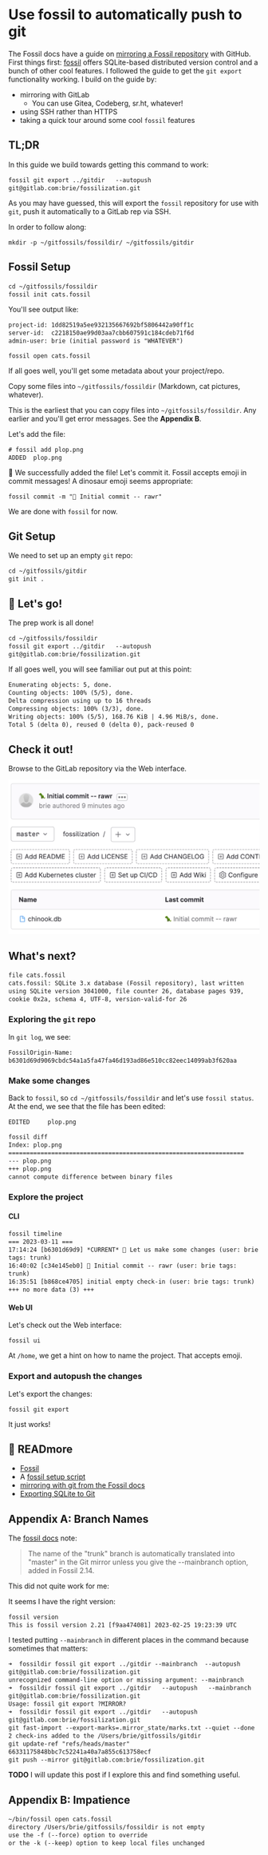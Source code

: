 # Use fossil to automatically push to git

The Fossil docs have a guide on [mirroring a Fossil repository](https://www.fossil-scm.org/home/doc/trunk/www/mirrortogithub.md) with GitHub. First things first: [fossil](https://www.fossil-scm.org/home/doc/trunk/www/index.wiki) offers SQLite-based distributed version control and a bunch of other cool features. I followed the guide to get the `git export` functionality working. I build on the guide by:

  - mirroring with GitLab
    - You can use Gitea, Codeberg, sr.ht, whatever!
  - using SSH rather than HTTPS
  - taking a quick tour around some cool `fossil` features

## TL;DR

In this guide we build towards getting this command to work:

```
fossil git export ../gitdir   --autopush     git@gitlab.com:brie/fossilization.git
```

As you may have guessed, this will export the `fossil` repository for use with `git`, push it automatically to a GitLab rep via SSH. 

In order to follow along:

```
mkdir -p ~/gitfossils/fossildir/ ~/gitfossils/gitdir
```

## Fossil Setup

```
cd ~/gitfossils/fossildir
fossil init cats.fossil
```

You'll see output like:

```
project-id: 1dd82519a5ee932135667692bf5806442a90ff1c
server-id:  c2218150ae99d03aa7cbb607591c184cdeb71f6d
admin-user: brie (initial password is "WHATEVER")
```

```
fossil open cats.fossil
```

If all goes well, you'll get some metadata about your project/repo.

Copy some files into `~/gitfossils/fossildir` (Markdown, cat pictures, whatever). 

This is the earliest that you can copy files into  `~/gitfossils/fossildir`. Any earlier and you'll get error messages. See the **Appendix B**. 

Let's add the file:

```
# fossil add plop.png
ADDED  plop.png
```

🎉 We successfully added the file! Let's commit it. Fossil accepts emoji in commit messages! A dinosaur emoji seems appropriate:

```
fossil commit -m "🦖 Initial commit -- rawr"
```

We are done with `fossil` for now.


## Git Setup

We need to set up an empty `git` repo:

```
cd ~/gitfossils/gitdir
git init .
```

## 🚀 Let's go! 

The prep work is all done! 

```
cd ~/gitfossils/fossildir
fossil git export ../gitdir   --autopush     git@gitlab.com:brie/fossilization.git
```

If all goes well, you will see familiar out put at this point:

```
Enumerating objects: 5, done.
Counting objects: 100% (5/5), done.
Delta compression using up to 16 threads
Compressing objects: 100% (3/3), done.
Writing objects: 100% (5/5), 168.76 KiB | 4.96 MiB/s, done.
Total 5 (delta 0), reused 0 (delta 0), pack-reused 0
```

## Check it out! 

Browse to the GitLab repository via the Web interface.

![](commit-on-web.png)

## What's next?

```
file cats.fossil
cats.fossil: SQLite 3.x database (Fossil repository), last written using SQLite version 3041000, file counter 26, database pages 939, cookie 0x2a, schema 4, UTF-8, version-valid-for 26
```

### Exploring the `git` repo

In `git log`, we see:

```
FossilOrigin-Name: b6301d69d9069cbdc54a1a5fa47fa46d193ad86e510cc82eec14099ab3f620aa
```

### Make some changes
Back to `fossil`, so `cd ~/gitfossils/fossildir` and let's use `fossil status`. At the end, we see that the file has been edited:

```
EDITED     plop.png
```


```
fossil diff
Index: plop.png
==================================================================
--- plop.png
+++ plop.png
cannot compute difference between binary files
```



### Explore the project
#### CLI

```
fossil timeline
=== 2023-03-11 ===
17:14:24 [b6301d69d9] *CURRENT* 🧪 Let us make some changes (user: brie tags: trunk)
16:40:02 [c34e145eb0] 🦖 Initial commit -- rawr (user: brie tags: trunk)
16:35:51 [b868ce4705] initial empty check-in (user: brie tags: trunk)
+++ no more data (3) +++
```
#### Web UI

Let's check out the Web interface:

```
fossil ui
```

At `/home`, we get a hint on how to name the project. That accepts emoji.

### Export and autopush the changes

Let's export the changes:

```
fossil git export
```

It just works! 


## 🔖 READmore

  - [Fossil](https://www.fossil-scm.org/home/doc/trunk/www/index.wiki)
  - A [fossil setup script](https://gist.github.com/dehylton/f8daa17bec33b5a1e58972675986c22f)
  - [mirroring with git from the Fossil docs](https://www.fossil-scm.org/home/doc/trunk/www/mirrortogithub.md)
  - [Exporting SQLite to Git](https://repo.or.cz/sqlite-export.git)

## Appendix A: Branch Names

The [fossil docs](https://www.fossil-scm.org/home/doc/trunk/www/mirrortogithub.md) note:

> The name of the "trunk" branch is automatically translated into "master" in the Git mirror unless you give the --mainbranch option, added in Fossil 2.14.

This did not quite work for me:

It seems I have the right version:

```
fossil version
This is fossil version 2.21 [f9aa474081] 2023-02-25 19:23:39 UTC
```

I tested putting `--mainbranch` in different places in the command because sometimes that matters:

```
➜  fossildir fossil git export ../gitdir --mainbranch  --autopush    git@gitlab.com:brie/fossilization.git
unrecognized command-line option or missing argument: --mainbranch
➜  fossildir fossil git export ../gitdir   --autopush   --mainbranch  git@gitlab.com:brie/fossilization.git
Usage: fossil git export ?MIRROR?
➜  fossildir fossil git export ../gitdir   --autopush     git@gitlab.com:brie/fossilization.git
git fast-import --export-marks=.mirror_state/marks.txt --quiet --done
2 check-ins added to the /Users/brie/gitfossils/gitdir
git update-ref "refs/heads/master" 66331175848bbc7c52241a40a7a855c613758ecf
git push --mirror git@gitlab.com:brie/fossilization.git
```

**TODO** I will update this post if I explore this and find something useful.

## Appendix B: Impatience

```
~/bin/fossil open cats.fossil
directory /Users/brie/gitfossils/fossildir is not empty
use the -f (--force) option to override
or the -k (--keep) option to keep local files unchanged
```
